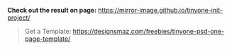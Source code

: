 **Check out the result on page:**
https://mirror-image.github.io/tinyone-init-project/



>Get a Template:
> https://designsmaz.com/freebies/tinyone-psd-one-page-template/
